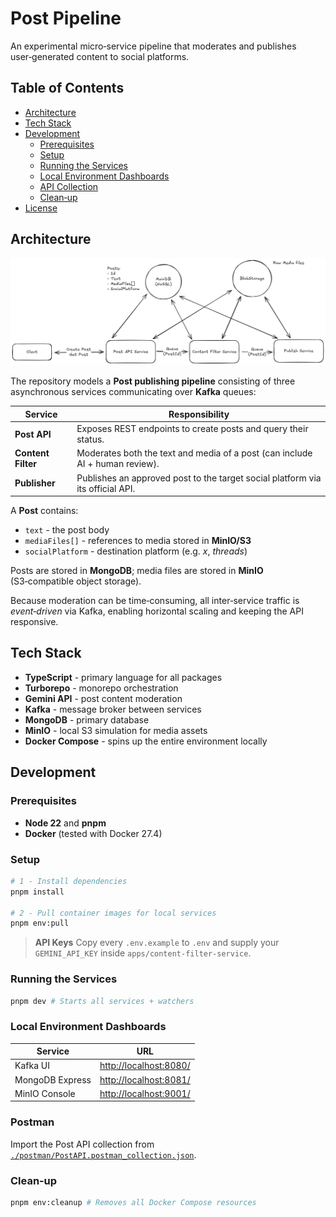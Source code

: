 # Post Pipeline

An experimental micro‑service pipeline that moderates and publishes user‑generated content to social platforms.

## Table of Contents

* [Architecture](#architecture)
* [Tech Stack](#tech-stack)
* [Development](#development)
  * [Prerequisites](#prerequisites)
  * [Setup](#setup)
  * [Running the Services](#running-the-services)
  * [Local Environment Dashboards](#local-environment-dashboards)
  * [API Collection](#api-collection)
  * [Clean‑up](#clean-up)
* [License](#license)

## Architecture

![](./images/architecture.png)

The repository models a **Post publishing pipeline** consisting of three asynchronous services communicating over **Kafka** queues:

| Service            | Responsibility                                                                 |
| ------------------ | ------------------------------------------------------------------------------ |
| **Post API**       | Exposes REST endpoints to create posts and query their status.                 |
| **Content Filter** | Moderates both the text and media of a post (can include AI + human review).   |
| **Publisher**      | Publishes an approved post to the target social platform via its official API. |

A **Post** contains:

* `text` - the post body
* `mediaFiles[]` - references to media stored in **MinIO/S3**
* `socialPlatform` - destination platform (e.g. *x*, *threads*)

Posts are stored in **MongoDB**; media files are stored in **MinIO** (S3‑compatible object storage).

Because moderation can be time‑consuming, all inter‑service traffic is *event‑driven* via Kafka, enabling horizontal scaling and keeping the API responsive.

## Tech Stack

* **TypeScript** - primary language for all packages
* **Turborepo** - monorepo orchestration
* **Gemini API** - post content moderation
* **Kafka** - message broker between services
* **MongoDB** - primary database
* **MinIO** - local S3 simulation for media assets
* **Docker Compose** - spins up the entire environment locally

## Development

### Prerequisites

* **Node 22** and **pnpm**
* **Docker** (tested with Docker 27.4)

### Setup

```bash
# 1 - Install dependencies
pnpm install

# 2 - Pull container images for local services
pnpm env:pull
```

> **API Keys**
> Copy every `.env.example` to `.env` and supply your `GEMINI_API_KEY` inside `apps/content-filter-service`.

### Running the Services

```bash
pnpm dev # Starts all services + watchers
```

### Local Environment Dashboards

| Service         | URL                                              |
| --------------- | ------------------------------------------------ |
| Kafka UI        | [http://localhost:8080/](http://localhost:8080/) |
| MongoDB Express | [http://localhost:8081/](http://localhost:8081/) |
| MinIO Console   | [http://localhost:9001/](http://localhost:9001/) |

### Postman

Import the Post API collection from [`./postman/PostAPI.postman_collection.json`](./postman/PostAPI.postman_collection.json).

### Clean‑up

```bash
pnpm env:cleanup # Removes all Docker Compose resources
```
